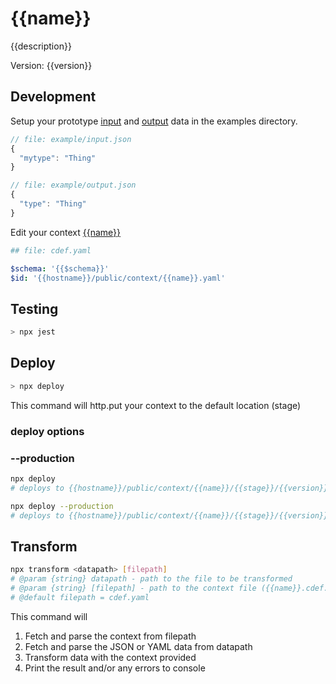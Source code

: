 # {{name}}

{{description}}

Version: {{version}}

## Development

Setup your prototype [input](example/input.json) and [output](example/output.json) data in the examples directory.

```javascript
// file: example/input.json
{
  "mytype": "Thing"
}
```

```javascript
// file: example/output.json
{
  "type": "Thing"
}
```

Edit your context [{{name}}](cdef.yaml)

```yaml
## file: cdef.yaml

$schema: '{{$schema}}'
$id: '{{hostname}}/public/context/{{name}}.yaml'
```

## Testing

```javascript
> npx jest
```

## Deploy

```sh
> npx deploy
```

This command will http.put your context to the default location (stage)

### deploy options

### --production

```sh
npx deploy
# deploys to {{hostname}}/public/context/{{name}}/{{stage}}/{{version}}/cdef.yaml

npx deploy --production
# deploys to {{hostname}}/public/context/{{name}}/{{stage}}/{{version}}/cdef.yaml

```

## Transform

```sh
npx transform <datapath> [filepath]
# @param {string} datapath - path to the file to be transformed
# @param {string} [filepath] - path to the context file ({{name}}.cdef.yaml)
# @default filepath = cdef.yaml
```

This command will

1. Fetch and parse the context from filepath
2. Fetch and parse the JSON or YAML data from datapath
3. Transform data with the context provided
4. Print the result and/or any errors to console
